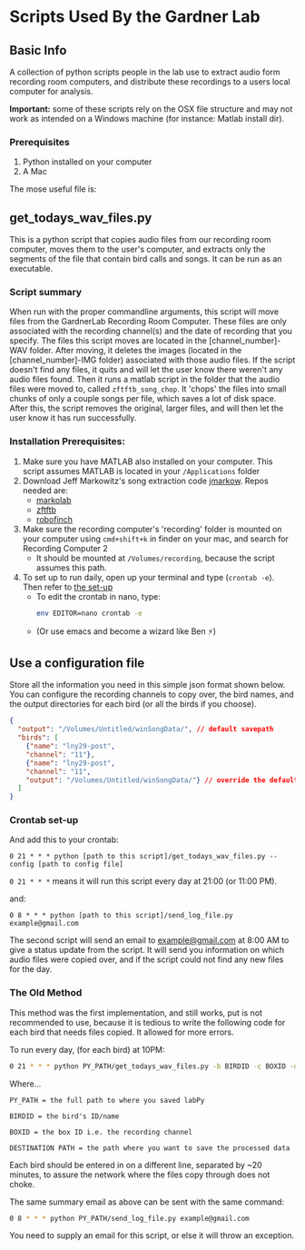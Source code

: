 # Scripts Used By the Gardner Lab

## Basic Info

A collection of python scripts people in the lab use to extract audio form
recording room computers, and distribute these recordings to a users local
computer for analysis.

**Important:** some of these scripts rely on the OSX file structure and may
not work as intended on a Windows machine (for instance: Matlab install dir).

### Prerequisites

1. Python installed on your computer
1. A Mac

The mose useful file is:

## get_todays_wav_files.py

This is a python script that copies audio files from our recording room computer,
moves them to the user's computer, and extracts only the segments of the file
that contain bird calls and songs. It can be run as an executable.

### Script summary

When run with the proper commandline arguments, this script will move
files from the GardnerLab Recording Room Computer. These files are only
associated with the recording channel(s) and the date of recording
that you specify. The files this script moves are located in the
[channel_number]-WAV folder. After moving, it deletes the images
(located in the [channel_number]-IMG folder) associated with those
audio files. If the script doesn't find any files, it quits and
will let the user know there weren't any audio files found. Then
it runs a matlab script in the folder that the audio files were moved
to, called `zftftb_song_chop`. It 'chops' the files into small chunks
of only a couple songs per file, which saves a lot of disk space.
After this, the script removes the original, larger files, and
will then let the user know it has run successfully.

### Installation Prerequisites:

  1. Make sure you have MATLAB also installed on your computer. This script
     assumes MATLAB is located in your `/Applications` folder
  1. Download Jeff Markowitz's song extraction code [jmarkow](https://github.com/jmarkow/). Repos needed are:
      - [markolab](https://github.com/jmarkow/markolab)
      - [zftftb](https://github.com/jmarkow/zftftb)
      - [robofinch](https://github.com/jmarkow/robofinch)
  1. Make sure the recording computer's 'recording' folder is mounted on your computer using 
  `cmd+shift+k` in finder on your mac, and search for Recording Computer 2
      - It should be mounted at `/Volumes/recording`, because the script assumes this path.
  1. To set up to run daily, open up your terminal and type (`crontab -e`). Then refer to [the set-up](#crontab-set-up)
      - To edit the crontab in nano, type:
        ```bash
        env EDITOR=nano crontab -e
        ```
      - (Or use emacs and become a wizard like Ben :zap:)

## Use a configuration file

Store all the information you need in this simple json format shown below.
You can configure the recording channels to copy over, the bird names, and
the output directories for each bird (or all the birds if you choose).

```json
{
  "output": "/Volumes/Untitled/winSongData/", // default savepath
  "birds": [
    {"name": "lny29-post",
    "channel": "11"},
    {"name": "lny29-post",
    "channel": "11",
    "output": "/Volumes/Untitled/winSongData/"} // override the default savepath for specific birds
  ]
}
```

### Crontab set-up

And add this to your crontab:

`0 21 * * * python [path to this script]/get_todays_wav_files.py --config [path to config file]`

`0 21 * * *` means it will run this script every day at 21:00 (or 11:00 PM).


and:

`0 8 * * * python [path to this script]/send_log_file.py example@gmail.com`

The second script will send an email to example@gmail.com at 8:00 AM
to give a status update from the script. It will send you information
on which audio files were copied over, and if the script could not find
any new files for the day.

### The Old Method

This method was the first implementation, and still works, put is not
recommended to use, because it is tedious to write the following code
for each bird that needs files copied. It allowed for more errors.

To run every day, (for each bird) at 10PM:

```bash
0 21 * * * python PY_PATH/get_todays_wav_files.py -b BIRDID -c BOXID -d DESTINATION_PATH
```

Where...
```
PY_PATH = the full path to where you saved labPy

BIRDID = the bird's ID/name

BOXID = the box ID i.e. the recording channel

DESTINATION PATH = the path where you want to save the processed data
```

Each bird should be entered in on a different line, separated by ~20 minutes, to assure the network where the files copy through does not choke.

The same summary email as above can be sent with the same command:

```bash
0 8 * * * python PY_PATH/send_log_file.py example@gmail.com
```

You need to supply an email for this script, or else it will throw an exception.
